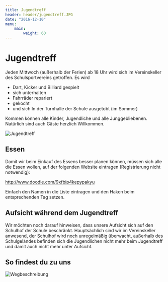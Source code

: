 ```yaml
---
title: Jugendtreff
header: header/jugendtreff.JPG
date: "2016-12-10"
menu:
    main:
        weight: 60
---
```


# Jugendtreff

Jeden Mittwoch (außerhalb der Ferien) ab 18 Uhr wird sich im Vereinskeller des Schulsportvereins getroffen. Es wird

* Dart, Kicker und Billiard gespielt
* sich unterhalten
* Fahrräder repariert
* gekocht
* und sich In der Turnhalle der Schule ausgetobt (im Sommer)

Kommen können alle Kinder, Jugendliche und alle Junggebliebenen. Natürlich sind auch Gäste herzlich Willkommen.

![Jugendtreff](jugendtreff/DSC_0043_3.JPG)

## Essen

Damit wir beim Einkauf des Essens besser planen können, müssen sich alle die Essen wollen, auf der folgenden Website eintragen (Registrierung nicht notwendig):  

http://www.doodle.com/9xfbip4kepypakyu 

Einfach den Namen in die Liste eintragen und den Haken beim entsprechenden Tag setzen.

## Aufsicht während dem Jugendtreff

Wir möchten noch darauf hinweisen, dass unsere Aufsicht sich auf den Schulhof der Schule beschränkt. Hauptsächlich sind wir im Vereinskeller anwesend, der Schulhof wird noch unregelmäßig überwacht, außerhalb des Schulgeländes befinden sich die Jugendlichen nicht mehr beim Jugendtreff und damit auch nicht mehr unter Aufsicht.

## So findest du zu uns

![Wegbeschreibung](jugendtreff/wegbeschreibung.png)
